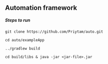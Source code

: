 ## **Automation framework**

##### Steps to run

`git clone https://github.com/Priytam/auto.git
`

`cd auto/exampleApp
`

`../gradlew build
`

`cd build/libs & java -jar <jar-file>.jar
`